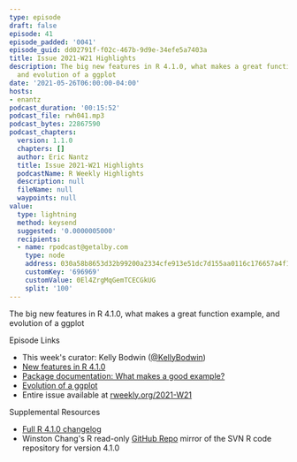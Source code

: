 ```yaml
---
type: episode
draft: false
episode: 41
episode_padded: '0041'
episode_guid: dd02791f-f02c-467b-9d9e-34efe5a7403a
title: Issue 2021-W21 Highlights
description: The big new features in R 4.1.0, what makes a great function example,
  and evolution of a ggplot
date: '2021-05-26T06:00:00-04:00'
hosts:
- enantz
podcast_duration: '00:15:52'
podcast_file: rwh041.mp3
podcast_bytes: 22867590
podcast_chapters:
  version: 1.1.0
  chapters: []
  author: Eric Nantz
  title: Issue 2021-W21 Highlights
  podcastName: R Weekly Highlights
  description: null
  fileName: null
  waypoints: null
value:
  type: lightning
  method: keysend
  suggested: '0.0000005000'
  recipients:
  - name: rpodcast@getalby.com
    type: node
    address: 030a58b8653d32b99200a2334cfe913e51dc7d155aa0116c176657a4f1722677a3
    customKey: '696969'
    customValue: 0El4ZrgMqGemTCECGkUG
    split: '100'
---
```

The big new features in R 4.1.0, what makes a great function example, and evolution of a ggplot

Episode Links

-   This week's curator: Kelly Bodwin (<a href="https://twitter.com/KellyBodwin" rel="nofollow">@KellyBodwin</a>)
-   <a href="https://www.jumpingrivers.com/blog/new-features-r410-pipe-anonymous-functions/" rel="nofollow">New features in R 4.1.0</a>
-   <a href="https://thisisnic.github.io/2021/05/18/r-package-documentation-what-makes-a-good-example/" rel="nofollow">Package documentation: What makes a good example?</a>
-   <a href="https://www.cedricscherer.com/2019/05/17/the-evolution-of-a-ggplot-ep.-1/" rel="nofollow">Evolution of a ggplot</a>
-   Entire issue available at <a href="https://rweekly.org/2021-W21.html" rel="nofollow">rweekly.org/2021-W21</a>

Supplemental Resources

-   <a href="https://cran.r-project.org/doc/manuals/r-devel/NEWS.html" rel="nofollow">Full R 4.1.0 changelog</a>
-   Winston Chang's R read-only <a href="https://github.com/wch/r-source/tree/tags/R-4-1-0" rel="nofollow">GitHub Repo</a> mirror of the SVN R code repository for version 4.1.0

